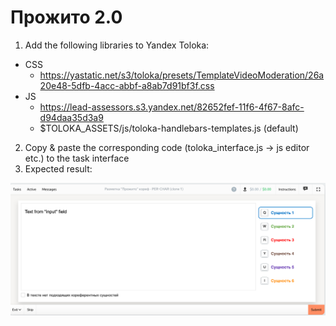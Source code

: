 # Прожито 2.0
1. Add the following libraries to Yandex Toloka:
- CSS
  - https://yastatic.net/s3/toloka/presets/TemplateVideoModeration/26a20e48-5dfb-4acc-abbf-a8ab7d91bf3f.css
- JS
  - https://lead-assessors.s3.yandex.net/82652fef-11f6-4f67-8afc-d94daa35d3a9
  - $TOLOKA_ASSETS/js/toloka-handlebars-templates.js (default) 
2. Copy & paste the corresponding code (toloka_interface.js -> js editor etc.) to the task interface 
3. Expected result: 

<p align="left">
<img src="interface_showcase.png" alt="toloka" width="600" />
</p>
